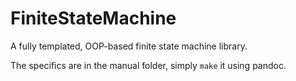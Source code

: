 # FiniteStateMachine

A fully templated, OOP-based finite state machine library.

The specifics are in the manual folder, simply `make` it using pandoc.